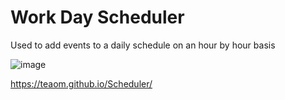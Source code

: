 # Work Day Scheduler

Used to add events to a daily schedule on an hour by hour basis

![image](https://user-images.githubusercontent.com/109484545/220773609-981c9925-cbf8-431b-90db-0570fd655774.png)


https://teaom.github.io/Scheduler/
